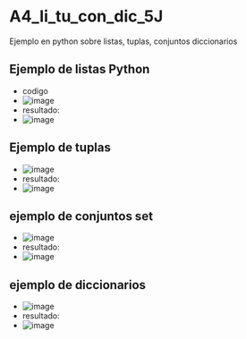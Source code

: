 # A4_li_tu_con_dic_5J
Ejemplo en python sobre listas, tuplas, conjuntos diccionarios
## Ejemplo de listas Python
- codigo
- ![image](https://github.com/user-attachments/assets/85153d96-3c98-419a-8a48-67b2fb5e8948)
- resultado:
- ![image](https://github.com/user-attachments/assets/b13f0cc1-8965-4d34-aa8f-4843d13c9360)
## Ejemplo de tuplas
-  ![image](https://github.com/user-attachments/assets/0f93aa02-752e-44ea-9ee3-e7ca3080dc70)
- resultado:
- ![image](https://github.com/user-attachments/assets/762868d5-58c8-47e1-9c27-191cb33e545a)
## ejemplo de conjuntos set
- ![image](https://github.com/user-attachments/assets/45d5747c-fc7c-4509-a2e5-b5bc3883d780)
- resultado:
- ![image](https://github.com/user-attachments/assets/59478f4e-da69-4663-a5ee-5e8507aa0092)
## ejemplo de diccionarios
- ![image](https://github.com/user-attachments/assets/bd78aa31-bcfa-4246-8945-2aa5054dd059)
-  resultado:
-  ![image](https://github.com/user-attachments/assets/22be4952-e4dc-4f4c-b2a8-329cd902a09b)
